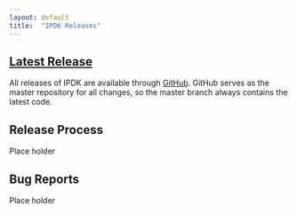 ```yaml
---
layout: default
title:  "IPDK Releases"
---
```


<span class="glyphicon glyphicon-download"></span> [Latest Release](https://github.com/ipdk-io)
---------

All releases of IPDK are available through [GitHub](https://github.com/ipdk-io). GitHub serves as the master repository for all changes, so the master branch always contains the latest code.

Release Process
---------------

Place holder

Bug Reports
-----------

Place holder